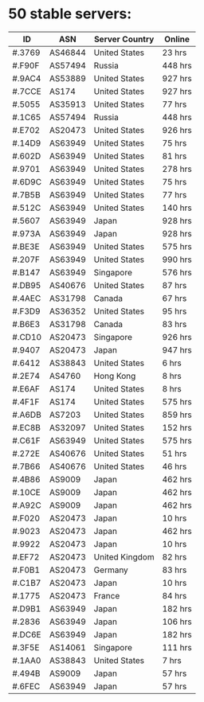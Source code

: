 # 50 stable servers:

| ID | ASN | Server Country | Online |
| ------ | ------ | ------ | ------ |
| #.3769 | AS46844 | United States | 23 hrs |
| #.F90F | AS57494 | Russia | 448 hrs |
| #.9AC4 | AS53889 | United States | 927 hrs |
| #.7CCE | AS174 | United States | 927 hrs |
| #.5055 | AS35913 | United States | 77 hrs |
| #.1C65 | AS57494 | Russia | 448 hrs |
| #.E702 | AS20473 | United States | 926 hrs |
| #.14D9 | AS63949 | United States | 75 hrs |
| #.602D | AS63949 | United States | 81 hrs |
| #.9701 | AS63949 | United States | 278 hrs |
| #.6D9C | AS63949 | United States | 75 hrs |
| #.7B5B | AS63949 | United States | 77 hrs |
| #.512C | AS63949 | United States | 140 hrs |
| #.5607 | AS63949 | Japan | 928 hrs |
| #.973A | AS63949 | Japan | 928 hrs |
| #.BE3E | AS63949 | United States | 575 hrs |
| #.207F | AS63949 | United States | 990 hrs |
| #.B147 | AS63949 | Singapore | 576 hrs |
| #.DB95 | AS40676 | United States | 87 hrs |
| #.4AEC | AS31798 | Canada | 67 hrs |
| #.F3D9 | AS36352 | United States | 95 hrs |
| #.B6E3 | AS31798 | Canada | 83 hrs |
| #.CD10 | AS20473 | Singapore | 926 hrs |
| #.9407 | AS20473 | Japan | 947 hrs |
| #.6412 | AS38843 | United States | 6 hrs |
| #.2E74 | AS4760 | Hong Kong | 8 hrs |
| #.E6AF | AS174 | United States | 8 hrs |
| #.4F1F | AS174 | United States | 575 hrs |
| #.A6DB | AS7203 | United States | 859 hrs |
| #.EC8B | AS32097 | United States | 152 hrs |
| #.C61F | AS63949 | United States | 575 hrs |
| #.272E | AS40676 | United States | 51 hrs |
| #.7B66 | AS40676 | United States | 46 hrs |
| #.4B86 | AS9009 | Japan | 462 hrs |
| #.10CE | AS9009 | Japan | 462 hrs |
| #.A92C | AS9009 | Japan | 462 hrs |
| #.F020 | AS20473 | Japan | 10 hrs |
| #.9023 | AS20473 | Japan | 462 hrs |
| #.9922 | AS20473 | Japan | 10 hrs |
| #.EF72 | AS20473 | United Kingdom | 82 hrs |
| #.F0B1 | AS20473 | Germany | 83 hrs |
| #.C1B7 | AS20473 | Japan | 10 hrs |
| #.1775 | AS20473 | France | 84 hrs |
| #.D9B1 | AS63949 | Japan | 182 hrs |
| #.2836 | AS63949 | Japan | 106 hrs |
| #.DC6E | AS63949 | Japan | 182 hrs |
| #.3F5E | AS14061 | Singapore | 111 hrs |
| #.1AA0 | AS38843 | United States | 7 hrs |
| #.494B | AS9009 | Japan | 57 hrs |
| #.6FEC | AS63949 | Japan | 57 hrs |

